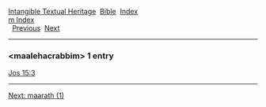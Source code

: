 [Intangible Textual Heritage](../../index)  [Bible](../index) 
[Index](index)   
[m Index](_m_)  
  [Previous](c06993)  [Next](c06995) 

------------------------------------------------------------------------

### &lt;maalehacrabbim&gt; 1 entry

[Jos 15:3](../kjv/jos015.htm#003)  

------------------------------------------------------------------------

[Next: maarath (1)](c06995)
